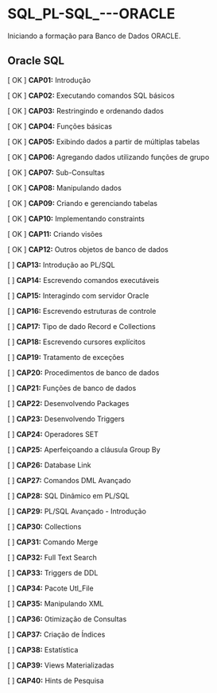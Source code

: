 # SQL_PL-SQL_---ORACLE
Iniciando a formação para Banco de Dados ORACLE.

## Oracle SQL

[ OK ] **CAP01:** Introdução

[ OK ] **CAP02:** Executando comandos SQL básicos

[ OK ] **CAP03:** Restringindo e ordenando dados

[ OK ] **CAP04:** Funções básicas

[ OK ] **CAP05:** Exibindo dados a partir de múltiplas tabelas

[ OK ] **CAP06:** Agregando dados utilizando funções de grupo

[ OK ] **CAP07:** Sub-Consultas

[ OK ] **CAP08:** Manipulando dados

[ OK ] **CAP09:** Criando e gerenciando tabelas

[ OK ] **CAP10:** Implementando constraints

[ OK ] **CAP11:** Criando visões

[ OK ] **CAP12:** Outros objetos de banco de dados

[    ] **CAP13:** Introdução ao PL/SQL

[    ] **CAP14:** Escrevendo comandos executáveis

[    ] **CAP15:** Interagindo com servidor Oracle

[    ] **CAP16:** Escrevendo estruturas de controle

[    ] **CAP17:** Tipo de dado Record e Collections

[    ] **CAP18:** Escrevendo cursores explícitos

[    ] **CAP19:** Tratamento de exceções

[    ] **CAP20:** Procedimentos de banco de dados

[    ] **CAP21:** Funções de banco de dados

[    ] **CAP22:** Desenvolvendo Packages

[    ] **CAP23:** Desenvolvendo Triggers

[    ] **CAP24:** Operadores SET

[    ] **CAP25:** Aperfeiçoando a cláusula Group By

[    ] **CAP26:** Database Link

[    ] **CAP27:** Comandos DML Avançado

[    ] **CAP28:** SQL Dinâmico em PL/SQL

[    ] **CAP29:** PL/SQL Avançado - Introdução

[    ] **CAP30:** Collections

[    ] **CAP31:** Comando Merge

[    ] **CAP32:** Full Text Search

[    ] **CAP33:** Triggers de DDL

[    ] **CAP34:** Pacote Utl_File

[    ] **CAP35:** Manipulando XML

[    ] **CAP36:** Otimização de Consultas

[    ] **CAP37:** Criação de Índices

[    ] **CAP38:** Estatística

[    ] **CAP39:** Views Materializadas

[    ] **CAP40:** Hints de Pesquisa
